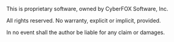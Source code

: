 This is proprietary software, owned by CyberFOX Software, Inc.

All rights reserved. No warranty, explicit or implicit, provided.

In no event shall the author be liable for any claim or damages.
